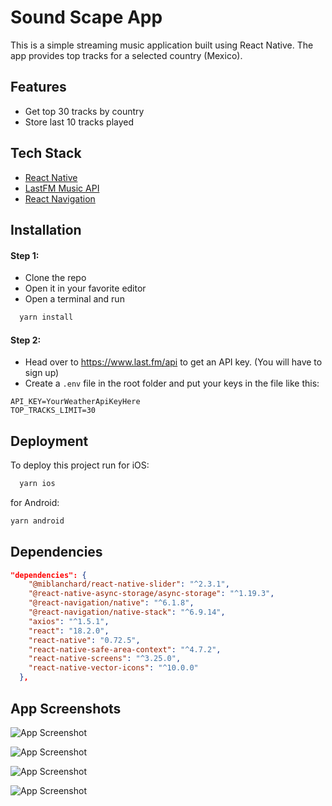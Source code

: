# Sound Scape App

This is a simple streaming music application built using React Native. The app provides top tracks for a selected country (Mexico).

## Features

- Get top 30 tracks by country
- Store last 10 tracks played

## Tech Stack

- [React Native](https://reactnative.dev/)
- [LastFM Music API](https://www.last.fm/api/)
- [React Navigation](https://reactnavigation.org/docs/getting-started/)

## Installation

#### Step 1:

- Clone the repo
- Open it in your favorite editor
- Open a terminal and run

```bash
  yarn install
```

#### Step 2:

- Head over to https://www.last.fm/api to get an API key. (You will have to sign up)
- Create a `.env` file in the root folder and put your keys in the file like this:

```
API_KEY=YourWeatherApiKeyHere
TOP_TRACKS_LIMIT=30
```

## Deployment

To deploy this project run for iOS:

```bash
  yarn ios
```

for Android:

```bash
yarn android
```

## Dependencies

```json
"dependencies": {
    "@miblanchard/react-native-slider": "^2.3.1",
    "@react-native-async-storage/async-storage": "^1.19.3",
    "@react-navigation/native": "^6.1.8",
    "@react-navigation/native-stack": "^6.9.14",
    "axios": "^1.5.1",
    "react": "18.2.0",
    "react-native": "0.72.5",
    "react-native-safe-area-context": "^4.7.2",
    "react-native-screens": "^3.25.0",
    "react-native-vector-icons": "^10.0.0"
  },
```

## App Screenshots

![App Screenshot](https://user-images.githubusercontent.com/54822197/273694644-68c1da15-4f54-4bf8-a4a0-99ea7a8149c8.png)

![App Screenshot](https://user-images.githubusercontent.com/54822197/273694651-79d61c7c-0826-4e55-a46f-8be8a7cb3013.png)

![App Screenshot](https://user-images.githubusercontent.com/54822197/273694656-32d89962-a172-4e96-bde7-359f84bcce7d.png)

![App Screenshot](https://user-images.githubusercontent.com/54822197/273694658-4f89cf3b-d6b8-4e40-884f-4f06e97f93c2.png)
